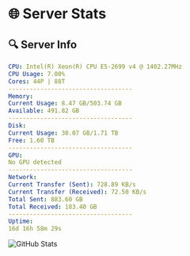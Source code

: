 # 🌐 Server Stats
## 🔍 Server Info
```yaml
CPU: Intel(R) Xeon(R) CPU E5-2699 v4 @ 1402.27MHz
CPU Usage: 7.00%
Cores: 44P | 88T
-----------------------------------
Memory:
Current Usage: 8.47 GB/503.74 GB
Available: 491.82 GB
-----------------------------------
Disk:
Current Usage: 30.07 GB/1.71 TB
Free: 1.60 TB
-----------------------------------
GPU:
No GPU detected
-----------------------------------
Network:
Current Transfer (Sent): 728.89 KB/s
Current Transfer (Received): 72.50 KB/s
Total Sent: 883.60 GB
Total Received: 183.40 GB
-----------------------------------
Uptime:
16d 16h 58m 29s
```
![GitHub Stats](https://img.shields.io/badge/Updated-2025-05-06_10:07:17-blue)